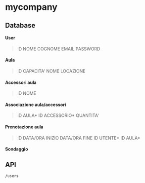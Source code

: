 # mycompany

## Database

#### User
> ID
> NOME
> COGNOME
> EMAIL
> PASSWORD

#### Aula

> ID
> CAPACITA'
> NOME
> LOCAZIONE

#### Accessori aula

> ID
> NOME

#### Associazione aula/accessori

> ID AULA*
> ID ACCESSORIO*
> QUANTITA'

#### Prenotazione aula

> ID
> DATA/ORA INIZIO
> DATA/ORA FINE
> ID UTENTE*
> ID AULA*

#### Sondaggio

## API
    /users



<!--stackedit_data:
eyJoaXN0b3J5IjpbLTU4MzA2MjIwOCwtODY2NTg0NzY3LDk2Mj
M5MTg0MywxMzczMjg3NzI5LDExMzU3MDc4MjcsLTE2Mjk4NTA1
NjcsODA2ODUzMTc0XX0=
-->